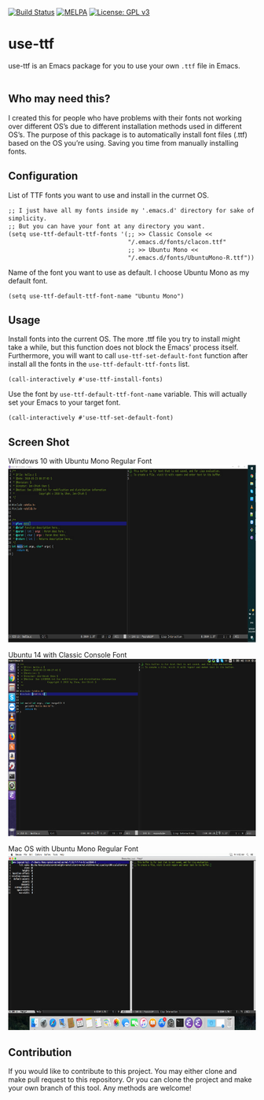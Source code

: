[![Build Status](https://travis-ci.com/jcs090218/use-ttf.svg?branch=master)](https://travis-ci.com/jcs090218/use-ttf)
[![MELPA](https://melpa.org/packages/use-ttf-badge.svg)](https://melpa.org/#/use-ttf)
[![License: GPL v3](https://img.shields.io/badge/License-GPL%20v3-blue.svg)](https://www.gnu.org/licenses/gpl-3.0)


# use-ttf #

use-ttf is an Emacs package for you to use your own `.ttf` 
file in Emacs.
<br/><br/>


## Who may need this? ## 
I created this for people who have problems with their fonts not working 
over different OS’s due to different installation methods used in different 
OS’s. The purpose of this package is to automatically install font files (.ttf) 
based on the OS you’re using. Saving you time from manually installing fonts.


## Configuration ##
List of TTF fonts you want to use and install in the currnet OS.
```
;; I just have all my fonts inside my '.emacs.d' directory for sake of simplicity.
;; But you can have your font at any directory you want.
(setq use-ttf-default-ttf-fonts '(;; >> Classic Console <<
                                  "/.emacs.d/fonts/clacon.ttf"
                                  ;; >> Ubuntu Mono <<
                                  "/.emacs.d/fonts/UbuntuMono-R.ttf"))
```

Name of the font you want to use as default. I choose Ubuntu Mono as my 
default font.
```
(setq use-ttf-default-ttf-font-name "Ubuntu Mono")
```

## Usage ##
Install fonts into the current OS. The more .ttf file you try to install might
take a while, but this function does not block the Emacs' process itself.
Furthermore, you will want to call `use-ttf-set-default-font` function after
install all the fonts in the `use-ttf-default-ttf-fonts` list.
```
(call-interactively #'use-ttf-install-fonts)
```

Use the font by `use-ttf-default-ttf-font-name` variable. This will actually
set your Emacs to your target font.
```
(call-interactively #'use-ttf-set-default-font)
```

## Screen Shot ##
Windows 10 with Ubuntu Mono Regular Font <br/>
<img src="./screenshot/ubuntu-mono-on-win10.png" width="640" height="360"/>

Ubuntu 14 with Classic Console Font <br/>
<img src="./screenshot/classic-console-on-ubuntu14.png" width="640" height="360"/>

Mac OS with Ubuntu Mono Regular Font <br/>
<img src="./screenshot/ubuntu-mono-on-maxos.png" width="640" height="360"/>


## Contribution ##
If you would like to contribute to this project. You may either
clone and make pull request to this repository. Or you can
clone the project and make your own branch of this tool. Any
methods are welcome!
